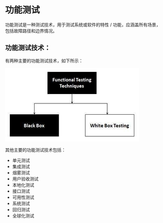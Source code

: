# 功能测试

功能测试是一种测试技术，用于测试系统或软件的特性 / 功能，应涵盖所有场景，包括故障路径和边界情况。

## 功能测试技术：

有两种主要的功能测试技术，如下所示：

![](../screenshot/2019-05-29-11-34-11.png)

其他主要的功能测试技术包括：

* 单元测试
* 集成测试
* 烟雾测试
* 用户验收测试
* 本地化测试
* 接口测试
* 可用性测试
* 系统测试
* 回归测试
* 全球化测试
